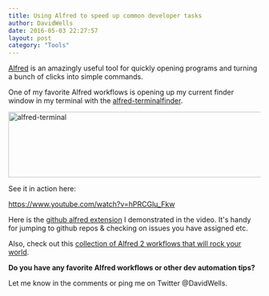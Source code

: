 ```yaml
---
title: Using Alfred to speed up common developer tasks
author: DavidWells
date: 2016-05-03 22:27:57
layout: post
category: "Tools"
---
```


[Alfred](https://www.alfredapp.com) is an amazingly useful tool for quickly opening programs and turning a bunch of clicks into simple commands.

One of my favorite Alfred workflows is opening up my current finder window in my terminal with the [alfred-terminalfinder](https://github.com/LeEnno/alfred-terminalfinder).

<img src="https://s3-us-west-2.amazonaws.com/assets.davidwells.io/legacy/2016/05/alfred-terminal.jpg" alt="alfred-terminal" width="606" height="131" class="aligncenter size-full wp-image-5268" />

See it in action here:

https://www.youtube.com/watch?v=hPRCGlu_Fkw

Here is the [github alfred extension](https://github.com/gharlan/alfred-github-workflow) I demonstrated in the video. It's handy for jumping to github repos & checking on issues you have assigned etc.

Also, check out this [collection of Alfred 2 workflows that will rock your world](https://github.com/zenorocha/alfred-workflows).

**Do you have any favorite Alfred workflows or other dev automation tips?**

Let me know in the comments or ping me on Twitter @DavidWells.

